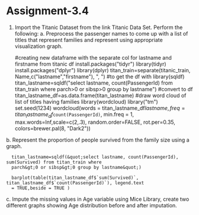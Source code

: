 # Assignment-3.4

1. Import the Titanic Dataset from the link Titanic Data Set.
Perform the following:
a. Preprocess the passenger names to come up with a list of titles that represent families
and represent using appropriate visualization graph.

      #creating new dataframe with the separate col for lastname and firstname from titanic df
      install.packages(&quot;tidyr&quot;)
      library(tidyr)
      install.packages(&quot;dplyr&quot;)
      library(dplyr)
      titan_train=separate(titanic_train, Name,c(&quot;lastname&quot;,&quot;firstname&quot;), &quot;, &quot;)
      #to get the df with
      library(sqldf)
      titan_lastname=sqldf(&quot;select lastname, count(PassengerId) from titan_train where parch&gt;0 or sibsp&gt;0
      group by lastname&quot;)
      #convert to df
      titan_lastname_df=as.data.frame(titan_lastname)
      #draw word cloud of list of titles having families
      library(wordcloud)
      library(&quot;tm&quot;)
      set.seed(1234)
      wordcloud(words = titan_lastname_df$lastname, freq = titan_lastname_df$`count(PassengerId)`,
      min.freq = 1, max.words=Inf,scale=c(2,.3), random.order=FALSE, rot.per=0.35, colors=brewer.pal(8,
      &quot;Dark2&quot;))

b. Represent the proportion of people survived from the family size using a graph.

      titan_lastname=sqldf(&quot;select lastname, count(PassengerId), sum(Survived) from titan_train where
      parch&gt;0 or sibsp&gt;0 group by lastname&quot;)

      barplot(table(titan_lastname_df$`sum(Survived)`, titan_lastname_df$`count(PassengerId)`), legend.text
      = TRUE,beside = TRUE )

c. Impute the missing values in Age variable using Mice Library, create two different
graphs showing Age distribution before and after imputation.
